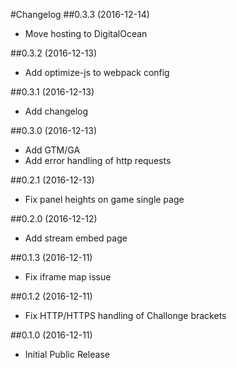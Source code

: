 #Changelog
##0.3.3 (2016-12-14)
  - Move hosting to DigitalOcean

##0.3.2 (2016-12-13)
  - Add optimize-js to webpack config

##0.3.1 (2016-12-13)
  - Add changelog

##0.3.0 (2016-12-13)
  - Add GTM/GA
  - Add error handling of http requests
  
##0.2.1 (2016-12-13)
  - Fix panel heights on game single page
  
##0.2.0 (2016-12-12)
  - Add stream embed page
  
##0.1.3 (2016-12-11)
  - Fix iframe map issue 
  
##0.1.2 (2016-12-11)
  - Fix HTTP/HTTPS handling of Challonge brackets
  
##0.1.0 (2016-12-11)
  - Initial Public Release
